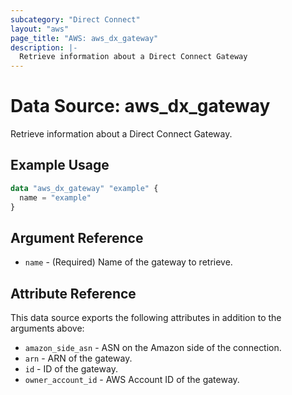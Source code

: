 ```yaml
---
subcategory: "Direct Connect"
layout: "aws"
page_title: "AWS: aws_dx_gateway"
description: |-
  Retrieve information about a Direct Connect Gateway
---
```


# Data Source: aws_dx_gateway

Retrieve information about a Direct Connect Gateway.

## Example Usage

```terraform
data "aws_dx_gateway" "example" {
  name = "example"
}
```

## Argument Reference

* `name` - (Required) Name of the gateway to retrieve.

## Attribute Reference

This data source exports the following attributes in addition to the arguments above:

* `amazon_side_asn` - ASN on the Amazon side of the connection.
* `arn` - ARN of the gateway.
* `id` - ID of the gateway.
* `owner_account_id` - AWS Account ID of the gateway.
